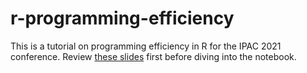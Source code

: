 # r-programming-efficiency
This is a tutorial on programming efficiency in R for the IPAC 2021 conference. 
Review [these slides](https://docs.google.com/presentation/d/1mQDDw3Y35TufuxyhBnZAxWAdsayQXDQQVJ76CS3zA6g/edit?usp=sharing) first before diving into the notebook. 

